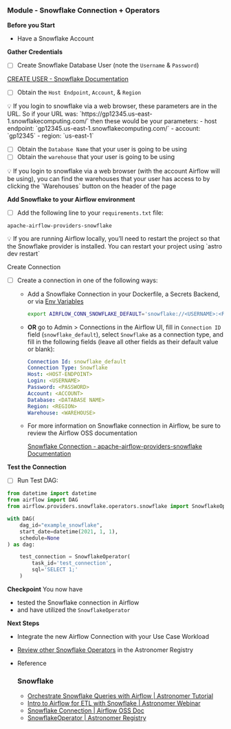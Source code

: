 
### Module - Snowflake Connection + Operators

**Before you Start**

- Have a Snowflake Account

**Gather Credentials**

- [ ]  Create Snowflake Database User (note the `Username` & `Password`)

[CREATE USER - Snowflake Documentation](https://docs.snowflake.com/en/sql-reference/sql/create-user.html)

- [ ]  Obtain the `Host Endpoint`, `Account`, & `Region`

<aside>
💡 If you login to snowflake via a web browser, these parameters are in the URL. So if your URL was: `https://gp12345.us-east-1.snowflakecomputing.com/` then these would be your parameters:
  - host endpoint: `gp12345.us-east-1.snowflakecomputing.com/`
  - account: `gp12345`
  - region: `us-east-1`

</aside>

- [ ]  Obtain the `Database Name` that your user is going to be using
- [ ]  Obtain the `warehouse` that your user is going to be using

<aside>
💡 If you login to snowflake via a web browser (with the account Airflow will be using), you can find the warehouses that your user has access to by clicking the `Warehouses` button on the header of the page

</aside>

**Add Snowflake to your Airflow environment**

- [ ]  Add the following line to your `requirements.txt` file:

```
apache-airflow-providers-snowflake
```

<aside>
💡 If you are running Airflow locally, you’ll need to restart the project so that the Snowflake provider is installed. You can restart your project using `astro dev restart`

</aside>

Create Connection

- [ ]  Create a connection in one of the following ways:
    - Add a Snowflake Connection in your Dockerfile, a Secrets Backend, or via [Env Variables](https://docs.astronomer.io/astro/environment-variables)

        ```bash
        export AIRFLOW_CONN_SNOWFLAKE_DEFAULT='snowflake://<USERNAME>:<PASSWORD>@<HOST-ENDPOINT>?extra__snowflake__account=<SNOWFLAKE-ACCOUNT>&extra__snowflake__database=<DATABASE>&extra__snowflake__region=<REGION>&extra__snowflake__warehouse=<WAREHOUSE>'
        ```

    - **OR** go to Admin > Connections in the Airflow UI, fill in `Connection ID` field (`snowflake_default`), select `Snowflake` as a connection type, and fill in the following fields (leave all other fields as their default value or blank):

        ```yaml
        Connection Id: snowflake_default
        Connection Type: Snowflake
        Host: <HOST-ENDPOINT>
        Login: <USERNAME>
        Password: <PASSWORD>
        Account: <ACCOUNT>
        Database: <DATABASE NAME>
        Region: <REGION>
        Warehouse: <WAREHOUSE>
        ```

    - For more information on Snowflake connection in Airflow, be sure to review the Airflow OSS documentation

        [Snowflake Connection - apache-airflow-providers-snowflake Documentation](https://airflow.apache.org/docs/apache-airflow-providers-snowflake/stable/connections/snowflake.html)


**Test the Connection**

- [ ]  Run Test DAG:

```python
from datetime import datetime
from airflow import DAG
from airflow.providers.snowflake.operators.snowflake import SnowflakeOperator

with DAG(
    dag_id="example_snowflake",
    start_date=datetime(2021, 1, 1),
    schedule=None
) as dag:

    test_connection = SnowflakeOperator(
        task_id='test_connection',
        sql='SELECT 1;'
    )
```

**Checkpoint**
You now have

- tested the Snowflake connection in Airflow
- and have utilized the `SnowflakeOperator`

**Next Steps**

- Integrate the new Airflow Connection with your Use Case Workload
- [Review other Snowflake Operators](https://registry.astronomer.io/modules/?query=Snowflake&page=1) in the Astronomer Registry
- Reference


    ### Snowflake

    - [Orchestrate Snowflake Queries with Airflow | Astronomer Tutorial](https://docs.astronomer.io/learn/airflow-snowflake)
    - [Intro to Airflow for ETL with Snowflake | Astronomer Webinar](https://www.youtube.com/watch?v=3-XGY0bGJ6g)
    - [Snowflake Connection | Airflow OSS Doc](https://airflow.apache.org/docs/apache-airflow-providers-snowflake/stable/connections/snowflake.html)
    - [SnowflakeOperator | Astronomer Registry](https://registry.astronomer.io/providers/snowflake/modules/snowflakeoperator)
